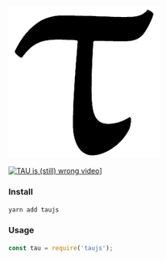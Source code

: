 ![Tau Logo](tau.gif)

[![TAU is (still) wrong video](https://img.youtube.com/vi/jG7vhMMXagQ/0.jpg)](https://www.youtube.com/watch?v=jG7vhMMXagQ)]

### Install

`yarn add taujs`

### Usage

```javascript
const tau = require('taujs');
```